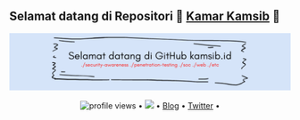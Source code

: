 ## **Selamat datang di Repositori** 👋 [Kamar Kamsib](https://www.instagram.com/kamarkamsib/ "Instagram Kamar Kamsib") 👋

[![balsem](github-kamsib.png)](https://github.com/kamarkamsib?tab=repositories)

<p align="center">
  <img src="https://gpvc.arturio.dev/kamarkamsib" alt="profile views"> •  
  <a href="https://twitter.com/intent/follow?screen_name=kamarkasmib&tw_p=followbutton"><img src="https://img.shields.io/twitter/follow/kamarkamsib?label=%40kamarkamsib&style=social"></a>  •
  <a href="https://kamsib.id">Blog</a> •
  <a href="https://twitter.com/intent/follow?screen_name=kamarkamsib&tw_p=followbutton">Twitter</a> •
</p>
<!--
**kamarkamsib/kamarkamsib** is a ✨ _special_ ✨ repository because its `README.md` (this file) appears on your GitHub profile.

Here are some ideas to get you started:

- 🔭 I’m currently working on ...
- 🌱 I’m currently learning ...
- 👯 I’m looking to collaborate on ...
- 🤔 I’m looking for help with ...
- 💬 Ask me about ...
- 📫 How to reach me: ...
- 😄 Pronouns: ...
- ⚡ Fun fact: ...
-->

<p>
Selamat datang di Kamar Kamsib. Penuhi Asupan Keamanan Siber Setiap Hari. 
...
</p>

